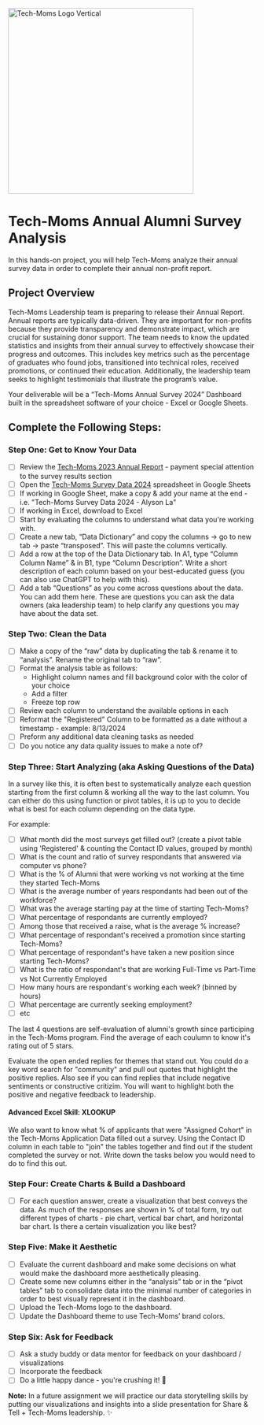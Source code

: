 <img width="377" alt="Tech-Moms Logo Vertical" src="https://github.com/user-attachments/assets/b98d7ed8-150c-4a2a-9102-c4cfa4e91d01">

# Tech-Moms Annual Alumni Survey Analysis 

In this hands-on project, you will help Tech-Moms analyze their annual survey data in order to complete their annual non-profit report.

## Project Overview

Tech-Moms Leadership team is preparing to release their Annual Report. Annual reports are typically data-driven. They are important for non-profits because they provide transparency and demonstrate impact, which are crucial for sustaining donor support. The team needs to know the updated statistics and insights from their annual survey to effectively showcase their progress and outcomes. This includes key metrics such as the percentage of graduates who found jobs, transitioned into technical roles, received promotions, or continued their education. Additionally, the leadership team seeks to highlight testimonials that illustrate the program’s value. 

Your deliverable will be a “Tech-Moms Annual Survey 2024” Dashboard built in the spreadsheet software of your choice - Excel or Google Sheets. 

## Complete the Following Steps: 

### Step One: Get to Know Your Data 

- [ ] Review the [Tech-Moms 2023 Annual Report](https://www.tech-moms.org/_files/ugd/0e6ea4_4aa4f371aaaf4b2c81a1e384dfdfec02.pdf?index=true) - payment special attention to the survey results section
- [ ] Open the [Tech-Moms Survey Data 2024](https://docs.google.com/spreadsheets/d/1Rf9-nhBHtUWr0t4c0paNZaaJhFpDMU8lAIbeBR_uk0Q/edit?gid=0#gid=0) spreadsheet in Google Sheets
- [ ] If working in Google Sheet, make a copy & add your name at the end - i.e. "Tech-Moms Survey Data 2024 - Alyson La" 
- [ ] If working in Excel, download to Excel
- [ ] Start by evaluating the columns to understand what data you're working with.
- [ ] Create a new tab,  “Data Dictionary” and copy the columns -> go to new tab -> paste “transposed”. This will paste the columns vertically.
- [ ] Add a row at the top of the Data Dictionary tab. In A1, type “Column Column Name” & in B1, type “Column Description”. Write a short description of each column based on your best-educated guess (you can also use ChatGPT to help with this).
- [ ] Add a tab “Questions” as you come across questions about the data. You can add them here. These are questions you can ask the data owners (aka leadership team) to help clarify any questions you may have about the data set.

### Step Two: Clean the Data 

- [ ] Make a copy of the “raw” data by duplicating the tab & rename it to “analysis”. Rename the original tab to “raw”.
- [ ] Format the analysis table as follows: 
  *  Highlight column names and fill background color with the color of your choice
  * Add a filter
  * Freeze top row      
- [ ] Review each column to understand the available options in each
- [ ] Reformat the "Registered" Column to be formatted as a date without a timestamp - example: 8/13/2024
- [ ] Preform any additional data cleaning tasks as needed
- [ ] Do you notice any data quality issues to make a note of? 

### Step Three: Start Analyzing (aka Asking Questions of the Data)

In a survey like this, it is often best to systematically analyze each question starting from the first column & working all the way to the last column. You can either do this using function or pivot tables, it is up to you to decide what is best for each column depending on the data type. 

For example: 

- [ ] What month did the most surveys get filled out? (create a pivot table using 'Registered' & counting the Contact ID values, grouped by month) 
- [ ] What is the count and ratio of survey respondants that answered via computer vs phone?
- [ ] What is the % of Alumni that were working vs not working at the time they started Tech-Moms
- [ ] What is the average number of years respondants had been out of the workforce?
- [ ] What was the average starting pay at the time of starting Tech-Moms?
- [ ] What percentage of respondants are currently employed?
- [ ] Among those that received a raise, what is the average % increase?
- [ ] What percentage of respondant's received a promotion since starting Tech-Moms? 
- [ ] What percentage of respondant's have taken a new position since starting Tech-Moms?
- [ ] What is the ratio of respondant's that are working Full-Time vs Part-Time vs Not Currently Employed
- [ ] How many hours are respondant's working each week? (binned by hours)
- [ ] What percentage are currently seeking employment?
- [ ] etc 

The last 4 questions are self-evaluation of alumni's growth since participing in the Tech-Moms program. Find the average of each coulumn to know it's rating out of 5 stars. 

Evaluate the open ended replies for themes that stand out. You could do a key word search for "community" and pull out quotes that highlight the positive replies. Also see if you can find replies that include negative sentiments or constructive critizim. You will want to highlight both the positive and negative feedback to leadership. 

#### Advanced Excel Skill: XLOOKUP

We also want to know what % of applicants that were "Assigned Cohort" in the Tech-Moms Application Data filled out a survey. Using the Contact ID column in each table to "join" the tables together and find out if the student completed the survey or not. Write down the tasks below you would need to do to find this out. 

### Step Four: Create Charts & Build a Dashboard 

- [ ] For each question answer, create a visualization that best conveys the data. As much of the responses are shown in % of total form, try out different types of charts - pie chart, vertical bar chart, and horizontal bar chart. Is there a certain visualization you like best? 

### Step Five: Make it Aesthetic 

- [ ] Evaluate the current dashboard and make some decisions on what would make the dashboard more aesthetically pleasing.
- [ ] Create some new columns either in the “analysis” tab or in the “pivot tables” tab to consolidate data into the minimal number of categories in order to best visually represent it in the dashboard.
- [ ] Upload the Tech-Moms logo to the dashboard.
- [ ] Update the Dashboard theme to use Tech-Moms’ brand colors.

### Step Six: Ask for Feedback 

- [ ] Ask a study buddy or data mentor for feedback on your dashboard / visualizations 
- [ ] Incorporate the feedback
- [ ] Do a little happy dance - you're crushing it! 💃

**Note:** In a future assignment we will practice our data storytelling skills by putting our visualizations and insights into a slide presentation for Share & Tell + Tech-Moms leadership. ✨ 
